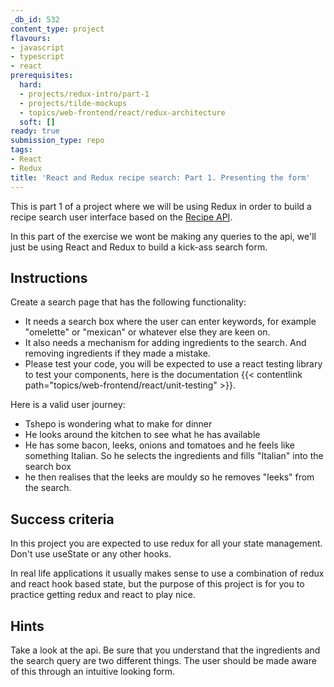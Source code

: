 ```yaml
---
_db_id: 532
content_type: project
flavours:
- javascript
- typescript
- react
prerequisites:
  hard:
  - projects/redux-intro/part-1
  - projects/tilde-mockups
  - topics/web-frontend/react/redux-architecture
  soft: []
ready: true
submission_type: repo
tags:
- React
- Redux
title: 'React and Redux recipe search: Part 1. Presenting the form'
---
```


This is part 1 of a project where we will be using Redux in order to build a recipe search user interface based on the [Recipe API](https://developer.edamam.com/edamam-recipe-api).

In this part of the exercise we wont be making any queries to the api, we'll just be using React and Redux to build a kick-ass search form.

## Instructions

Create a search page that has the following functionality:

- It needs a search box where the user can enter keywords, for example "omelette" or "mexican" or whatever else they are keen on.
- It also needs a mechanism for adding ingredients to the search. And removing ingredients if they made a mistake.
- Please test your code, you will be expected to use a react testing library to test your components, here is the documentation {{< contentlink path="topics/web-frontend/react/unit-testing" >}}.

Here is a valid user journey:

- Tshepo is wondering what to make for dinner
- He looks around the kitchen to see what he has available
- He has some bacon, leeks, onions and tomatoes and he feels like something Italian. So he selects the ingredients and fills "Italian" into the search box
- he then realises that the leeks are mouldy so he removes "leeks" from the search.

## Success criteria

In this project you are expected to use redux for all your state management. Don't use useState or any other hooks.

In real life applications it usually makes sense to use a combination of redux and react hook based state, but the purpose of this project is for you to practice getting redux and react to play nice.

## Hints

Take a look at the api. Be sure that you understand that the ingredients and the search query are two different things. The user should be made aware of this through an intuitive looking form.
